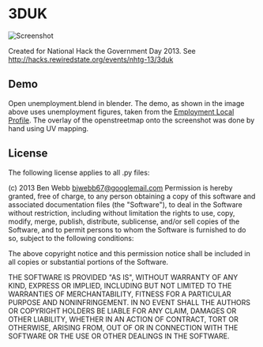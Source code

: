 # 3DUK

![Screenshot](https://raw.github.com/Bjwebb/3duk/master/screenshot.png)

Created for National Hack the Government Day 2013.
See http://hacks.rewiredstate.org/events/nhtg-13/3duk

## Demo

Open unemployment.blend in blender. The demo, as shown in the image above uses
unemployment figures, taken from the [Employment Local Profile](http://data.gov.uk/dataset/local_profiles).
The overlay of the openstreetmap onto the screenshot was done by hand using UV
mapping.

## License
The following license applies to all .py files:

(c) 2013 Ben Webb <bjwebb67@googlemail.com>
Permission is hereby granted, free of charge, to any person obtaining a 
copy of this software and associated documentation files (the "Software"), 
to deal in the Software without restriction, including without limitation 
the rights to use, copy, modify, merge, publish, distribute, sublicense, 
and/or sell copies of the Software, and to permit persons to whom the 
Software is furnished to do so, subject to the following conditions:

The above copyright notice and this permission notice shall be included in 
all copies or substantial portions of the Software.

THE SOFTWARE IS PROVIDED "AS IS", WITHOUT WARRANTY OF ANY KIND, EXPRESS 
OR IMPLIED, INCLUDING BUT NOT LIMITED TO THE WARRANTIES OF MERCHANTABILITY, 
FITNESS FOR A PARTICULAR PURPOSE AND NONINFRINGEMENT. IN NO EVENT SHALL THE 
AUTHORS OR COPYRIGHT HOLDERS BE LIABLE FOR ANY CLAIM, DAMAGES OR OTHER 
LIABILITY, WHETHER IN AN ACTION OF CONTRACT, TORT OR OTHERWISE, ARISING 
FROM, OUT OF OR IN CONNECTION WITH THE SOFTWARE OR THE USE OR OTHER 
DEALINGS IN THE SOFTWARE.

